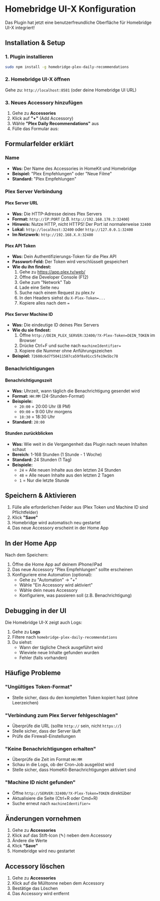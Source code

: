 # Homebridge UI-X Konfiguration

Das Plugin hat jetzt eine benutzerfreundliche Oberfläche für Homebridge UI-X integriert!

## Installation & Setup

### 1. Plugin installieren

```bash
sudo npm install -g homebridge-plex-daily-recommendations
```

### 2. Homebridge UI-X öffnen

Gehe zu: `http://localhost:8581` (oder deine Homebridge UI URL)

### 3. Neues Accessory hinzufügen

1. Gehe zu **Accessories**
2. Klick auf **"+"** (Add Accessory)
3. Wähle **"Plex Daily Recommendations"** aus
4. Fülle das Formular aus:

## Formularfelder erklärt

### Name

- **Was:** Der Name des Accessories in HomeKit und Homebridge
- **Beispiel:** "Plex Empfehlungen" oder "Neue Filme"
- **Standard:** "Plex Empfehlungen"

### Plex Server Verbindung

#### Plex Server URL

- **Was:** Die HTTP-Adresse deines Plex Servers
- **Format:** `http://IP:PORT` (z.B. `http://192.168.178.3:32400`)
- **Hinweis:** Nutze HTTP, nicht HTTPS! Der Port ist normalerweise `32400`
- **Lokal:** `http://localhost:32400` oder `http://127.0.0.1:32400`
- **Im Netzwerk:** `http://192.168.X.X:32400`

#### Plex API Token

- **Was:** Dein Authentifizierungs-Token für die Plex API
- **Passwort-Feld:** Der Token wird verschlüsselt gespeichert
- **Wie du ihn findest:**
  1. Gehe zu https://app.plex.tv/web/
  2. Öffne die Developer Console (F12)
  3. Gehe zum "Network" Tab
  4. Lade eine Seite neu
  5. Suche nach einem Request zu plex.tv
  6. In den Headers siehst du `X-Plex-Token=...`
  7. Kopiere alles nach dem `=`

#### Plex Server Machine ID

- **Was:** Die eindeutige ID deines Plex Servers
- **Wie du sie findest:**
  1. Öffne `http://DEIN_PLEX_SERVER:32400/?X-Plex-Token=DEIN_TOKEN` im Browser
  2. Drücke Ctrl+F und suche nach `machineIdentifier=`
  3. Kopiere die Nummer ohne Anführungszeichen
- **Beispiel:** `72608c6d7f50411587ca59f8a91cc5fe19e5bc78`

### Benachrichtigungen

#### Benachrichtigungszeit

- **Was:** Uhrzeit, wann täglich die Benachrichtigung gesendet wird
- **Format:** `HH:MM` (24-Stunden-Format)
- **Beispiele:**
  - `20:00` = 20:00 Uhr (8 PM)
  - `09:00` = 9:00 Uhr morgens
  - `18:30` = 18:30 Uhr
- **Standard:** `20:00`

#### Stunden zurückblicken

- **Was:** Wie weit in die Vergangenheit das Plugin nach neuen Inhalten schaut
- **Bereich:** 1-168 Stunden (1 Stunde - 1 Woche)
- **Standard:** 24 Stunden (1 Tag)
- **Beispiele:**
  - `24` = Alle neuen Inhalte aus den letzten 24 Stunden
  - `48` = Alle neuen Inhalte aus den letzten 2 Tagen
  - `1` = Nur die letzte Stunde

## Speichern & Aktivieren

1. Fülle alle erforderlichen Felder aus (Plex Token und Machine ID sind Pflichtfelder)
2. Klick **"Save"**
3. Homebridge wird automatisch neu gestartet
4. Das neue Accessory erscheint in der Home App

## In der Home App

Nach dem Speichern:

1. Öffne die Home App auf deinem iPhone/iPad
2. Das neue Accessory "Plex Empfehlungen" sollte erscheinen
3. Konfiguriere eine Automation (optional):
   - Gehe zu "Automation" → "+"
   - Wähle "Ein Accessory wird aktiviert"
   - Wähle dein neues Accessory
   - Konfiguriere, was passieren soll (z.B. Benachrichtigung)

## Debugging in der UI

Die Homebridge UI-X zeigt auch Logs:

1. Gehe zu **Logs**
2. Filtere nach `homebridge-plex-daily-recommendations`
3. Du siehst:
   - Wann der tägliche Check ausgeführt wird
   - Wieviele neue Inhalte gefunden wurden
   - Fehler (falls vorhanden)

## Häufige Probleme

### "Ungültiges Token-Format"

- Stelle sicher, dass du den kompletten Token kopiert hast (ohne Leerzeichen)

### "Verbindung zum Plex Server fehlgeschlagen"

- Überprüfe die URL (sollte `http://` sein, nicht `https://`)
- Stelle sicher, dass der Server läuft
- Prüfe die Firewall-Einstellungen

### "Keine Benachrichtigungen erhalten"

- Überprüfe die Zeit im Format `HH:MM`
- Schau in die Logs, ob der Cron-Job ausgelöst wird
- Stelle sicher, dass HomeKit-Benachrichtigungen aktiviert sind

### "Machine ID nicht gefunden"

- Öffne `http://SERVER:32400/?X-Plex-Token=TOKEN` direktüber
- Aktualisiere die Seite (Ctrl+R oder Cmd+R)
- Suche erneut nach `machineIdentifier=`

## Änderungen vornehmen

1. Gehe zu **Accessories**
2. Klick auf das Stift-Icon (✎) neben dem Accessory
3. Ändere die Werte
4. Klick **"Save"**
5. Homebridge wird neu gestartet

## Accessory löschen

1. Gehe zu **Accessories**
2. Klick auf die Mülltonne neben dem Accessory
3. Bestätige das Löschen
4. Das Accessory wird entfernt
